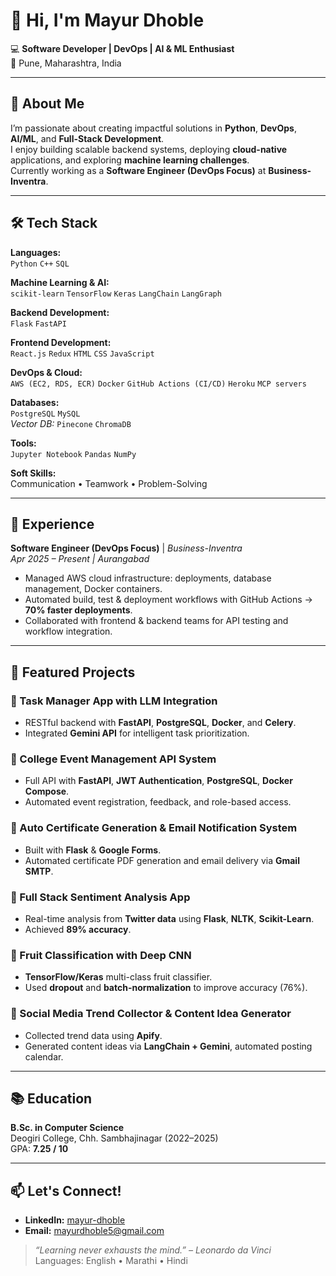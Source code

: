 # 👋 Hi, I'm Mayur Dhoble  

💻 **Software Developer | DevOps | AI & ML Enthusiast**  
📍 Pune, Maharashtra, India  

---

## 🚀 About Me
I’m passionate about creating impactful solutions in **Python**, **DevOps**, **AI/ML**, and **Full-Stack Development**.  
I enjoy building scalable backend systems, deploying **cloud-native** applications, and exploring **machine learning challenges**.  
Currently working as a **Software Engineer (DevOps Focus)** at **Business-Inventra**.  

---

## 🛠️ Tech Stack

**Languages:**  
`Python` `C++` `SQL`

**Machine Learning & AI:**  
`scikit-learn` `TensorFlow` `Keras` `LangChain` `LangGraph`

**Backend Development:**  
`Flask` `FastAPI`

**Frontend Development:**  
`React.js` `Redux` `HTML` `CSS` `JavaScript`

**DevOps & Cloud:**  
`AWS (EC2, RDS, ECR)` `Docker` `GitHub Actions (CI/CD)` `Heroku` `MCP servers`

**Databases:**  
`PostgreSQL` `MySQL`  
_Vector DB:_ `Pinecone` `ChromaDB`

**Tools:**  
`Jupyter Notebook` `Pandas` `NumPy`

**Soft Skills:**  
Communication • Teamwork • Problem-Solving  

---

## 💼 Experience

**Software Engineer (DevOps Focus)** | *Business-Inventra*  
_Apr 2025 – Present | Aurangabad_  
- Managed AWS cloud infrastructure: deployments, database management, Docker containers.  
- Automated build, test & deployment workflows with GitHub Actions → **70% faster deployments**.  
- Collaborated with frontend & backend teams for API testing and workflow integration.  

---

## 🌟 Featured Projects

### 🔹 Task Manager App with LLM Integration
- RESTful backend with **FastAPI**, **PostgreSQL**, **Docker**, and **Celery**.  
- Integrated **Gemini API** for intelligent task prioritization.  

### 🔹 College Event Management API System
- Full API with **FastAPI**, **JWT Authentication**, **PostgreSQL**, **Docker Compose**.  
- Automated event registration, feedback, and role-based access.  

### 🔹 Auto Certificate Generation & Email Notification System
- Built with **Flask** & **Google Forms**.  
- Automated certificate PDF generation and email delivery via **Gmail SMTP**.  

### 🔹 Full Stack Sentiment Analysis App
- Real-time analysis from **Twitter data** using **Flask**, **NLTK**, **Scikit-Learn**.  
- Achieved **89% accuracy**.  

### 🔹 Fruit Classification with Deep CNN
- **TensorFlow/Keras** multi-class fruit classifier.  
- Used **dropout** and **batch-normalization** to improve accuracy (76%).  

### 🔹 Social Media Trend Collector & Content Idea Generator
- Collected trend data using **Apify**.  
- Generated content ideas via **LangChain + Gemini**, automated posting calendar.  

---

## 📚 Education
**B.Sc. in Computer Science**  
Deogiri College, Chh. Sambhajinagar (2022–2025)  
GPA: **7.25 / 10**

---

## 📫 Let's Connect!
- **LinkedIn:** [mayur-dhoble](https://www.linkedin.com/in/mayur-dhoble-83061a)  
- **Email:** mayurdhoble5@gmail.com  

> _“Learning never exhausts the mind.” – Leonardo da Vinci_  
Languages: English • Marathi • Hindi
